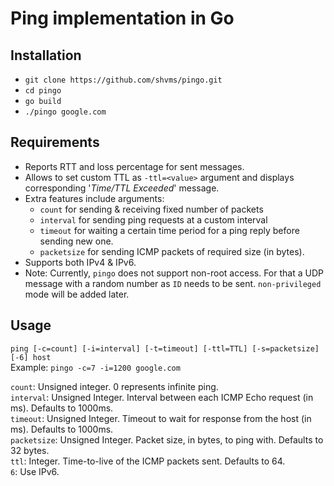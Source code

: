 # Ping implementation in Go
## Installation
* `git clone https://github.com/shvms/pingo.git`
* `cd pingo`
* `go build`
* `./pingo google.com`

## Requirements
* Reports RTT and loss percentage for sent messages. 
* Allows to set custom TTL as `-ttl=<value>` argument and displays corresponding '*Time/TTL Exceeded*' message.
* Extra features include arguments:
    * `count` for sending & receiving fixed number of packets
    * `interval` for sending ping requests at a custom interval
    * `timeout` for waiting a certain time period for a ping reply before sending new one.
    * `packetsize` for sending ICMP packets of required size (in bytes).
* Supports both IPv4 & IPv6. 
* Note: Currently, `pingo` does not support non-root access. For that a UDP message with a random number as `ID` needs to be sent. `non-privileged` mode will be added later.

## Usage
`ping [-c=count] [-i=interval] [-t=timeout] [-ttl=TTL] [-s=packetsize] [-6] host`<br>
Example:
`pingo -c=7 -i=1200 google.com`

`count`: Unsigned integer. 0 represents infinite ping.<br>
`interval`: Unsigned Integer. Interval between each ICMP Echo request (in ms). Defaults to 1000ms.<br>
`timeout`: Unsigned Integer. Timeout to wait for response from the host (in ms). Defaults to 1000ms.<br>
`packetsize`: Unsigned Integer. Packet size, in bytes, to ping with. Defaults to 32 bytes.<br>
`ttl`: Integer. Time-to-live of the ICMP packets sent. Defaults to 64.<br>
`6`: Use IPv6.